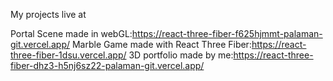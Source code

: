 My projects live at 

Portal Scene made in webGL:https://react-three-fiber-f625hjmmt-palaman-git.vercel.app/
Marble Game made with React Three Fiber:https://react-three-fiber-1dsu.vercel.app/
3D portfolio made by me:https://react-three-fiber-dhz3-h5nj6sz22-palaman-git.vercel.app/
